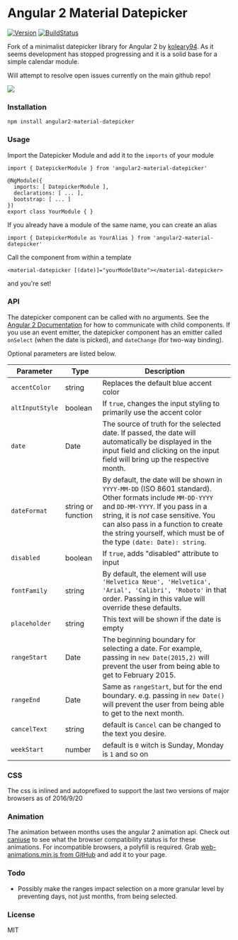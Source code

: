 # Angular 2 Material Datepicker

[![Version](http://img.shields.io/npm/v/angular2-material-datepicker.svg)](https://www.npmjs.org/package/angular2-material-datepicker)
[![BuildStatus](https://travis-ci.org/koleary94/Angular-2-Datepicker.svg?branch=master)](https://travis-ci.org/koleary94/Angular-2-Datepicker)

Fork of a minimalist datepicker library for Angular 2 by [koleary94](https://github.com/koleary94). As it seems development has stopped progressing and it is a solid base
for a simple calendar module.

Will attempt to resolve open issues currently on the main github repo!

![](https://j.gifs.com/ERwG6l.gif)

### Installation
```
npm install angular2-material-datepicker
```

### Usage
Import the Datepicker Module and add it to the `imports` of your module
```
import { DatepickerModule } from 'angular2-material-datepicker'

@NgModule({
  imports: [ DatepickerModule ],
  declarations: [ ... ],
  bootstrap: [ ... ]
})
export class YourModule { }
```
If you already have a module of the same name, you can create an alias
```
import { DatepickerModule as YourAlias } from 'angular2-material-datepicker'
```
Call the component from within a template
```
<material-datepicker [(date)]="yourModelDate"></material-datepicker>
```
and you're set!

### API
The datepicker component can be called with no arguments. See the [Angular 2 Documentation](https://angular.io/docs/ts/latest/cookbook/component-communication.html) for how to communicate with child components. If you use an event emitter, the datepicker component has an emitter called `onSelect` (when the date is picked), and `dateChange` (for two-way binding).

Optional parameters are listed below.

| Parameter | Type | Description |
|---|---|---|
| `accentColor` | string  | Replaces the default blue accent color  |
|`altInputStyle` | boolean | If `true`, changes the input styling to primarily use the accent color |
| `date` | Date | The source of truth for the selected date. If passed, the date will automatically be displayed in the input field and clicking on the input field will bring up the respective month. |
| `dateFormat` | string or function | By default, the date will be shown in `YYYY-MM-DD` (ISO 8601 standard). Other formats include `MM-DD-YYYY` and `DD-MM-YYYY`. If you pass in a string, it is *not* case sensitive. You can also pass in a function to create the string yourself, which must be of the type `(date: Date): string`. |
|`disabled` | boolean | If `true`, adds "disabled" attribute to input |
| `fontFamily` | string | By default, the element will use `'Helvetica Neue', 'Helvetica', 'Arial', 'Calibri', 'Roboto'` in that order. Passing in this value will override these defaults.|
|`placeholder` | string | This text will be shown if the date is empty |
| `rangeStart` | Date | The beginning boundary for selecting a date. For example, passing in `new Date(2015,2)` will prevent the user from being able to get to February 2015. |
| `rangeEnd` | Date | Same as `rangeStart`, but for the end boundary. e.g. passing in `new Date()` will prevent the user from being able to get to the next month. |
| `cancelText` | string | default is `Cancel` can be changed to the text you desire. |
| `weekStart` | number | default is `0` witch is Sunday, Monday is `1` and so on |


### CSS
The css is inlined and autoprefixed to support the last two versions of major browsers as of 2016/9/20

### Animation
The animation between months uses the angular 2 animation api. Check out [caniuse](http://caniuse.com/#feat=web-animation) to see what the browser compatibility status is for these animations. For incompatible browsers, a polyfill is required. Grab [web-animations.min.js from GitHub](https://github.com/web-animations/web-animations-js) and add it to your page.

### Todo
- Possibly make the ranges impact selection on a more granular level by preventing days, not just months, from being selected.

### License
MIT
